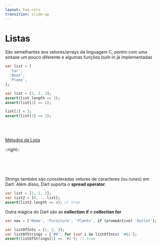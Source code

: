 ```yaml
---
layout: two-cols
transition: slide-up
---
```


# Listas

<div class="mx-4">
São semelhantes aos vetores/arrays da linguagem C, porém com uma sintaxe um pouco diferente e algumas funções built-in já implementadas

```dart
var list = [
  'Car',
  'Boat',
  'Plane',
];
```
</div>

<div v-click class="mx-4">

```dart
var list = [1, 2, 3];
assert(list.length == 3);
assert(list[1] == 2);

list[1] = 1;
assert(list[1] == 1);
```
</div>

<div v-click class="mx-4">
<br><br>

[Métodos da Lista](https://api.dart.dev/stable/2.19.2/dart-core/List-class.html)

</div>

::right::

<div v-click class="mx-4">
<br><br><br>

Strings também são consideradas vetores de caracteres (ou runes) em Dart. Além disso, Dart suporta o **spread operator**.

```dart
var list = [1, 2, 3];
var list2 = [0, ...list];
assert(list2.length == 4); // true
```

</div>

<div v-click class="mx-4">

Outra mágica do Dart são as **collection if** e **collection for**

```dart
var nav = ['Home', 'Furniture', 'Plants', if (promoActive) 'Outlet'];

```

</div>

<div v-click class="mx-4">

```dart
var listOfInts = [1, 2, 3];
var listOfStrings = ['#0', for (var i in listOfInts) '#$i'];
assert(listOfStrings[1] == '#1'); // true
```

</div>



